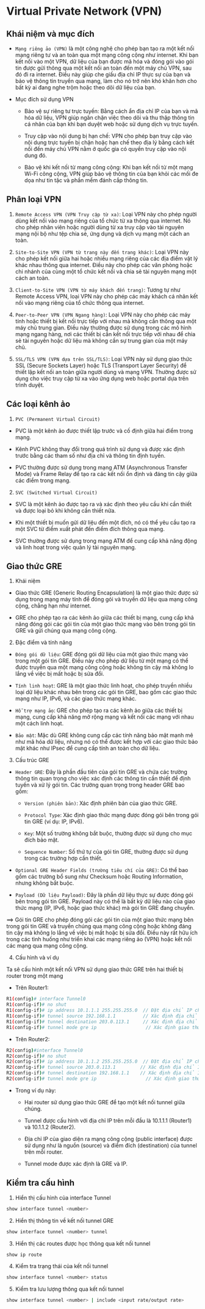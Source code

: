 # Virtual Private Network (VPN)

## Khái niệm và mục đích

- `Mạng riêng ảo (VPN)` là một công nghệ cho phép bạn tạo ra một kết nối mạng riêng tư và an toàn qua một mạng công cộng như internet. Khi bạn kết nối vào một VPN, dữ liệu của bạn được mã hóa và đóng gói vào gói tin được gửi thông qua một kết nối an toàn đến một máy chủ VPN, sau đó đi ra internet. Điều này giúp che giấu địa chỉ IP thực sự của bạn và bảo vệ thông tin truyền qua mạng, làm cho nó trở nên khó khăn hơn cho bất kỳ ai đang nghe trộm hoặc theo dõi dữ liệu của bạn.

- Mục đích sử dụng VPN

	+ Bảo vệ sự riêng tư trực tuyến: Bằng cách ẩn địa chỉ IP của bạn và mã hóa dữ liệu, VPN giúp ngăn chặn việc theo dõi và thu thập thông tin cá nhân của bạn khi bạn duyệt web hoặc sử dụng dịch vụ trực tuyến.

	+ Truy cập vào nội dung bị hạn chế: VPN cho phép bạn truy cập vào nội dung trực tuyến bị chặn hoặc hạn chế theo địa lý bằng cách kết nối đến máy chủ VPN nằm ở quốc gia có quyền truy cập vào nội dung đó.

	+ Bảo vệ khi kết nối từ mạng công cộng: Khi bạn kết nối từ một mạng Wi-Fi công cộng, VPN giúp bảo vệ thông tin của bạn khỏi các mối đe dọa như tin tặc và phần mềm đánh cắp thông tin.

## Phân loại VPN

1. `Remote Access VPN (VPN Truy cập từ xa)`: Loại VPN này cho phép người dùng kết nối vào mạng riêng của tổ chức từ xa thông qua internet. Nó cho phép nhân viên hoặc người dùng từ xa truy cập vào tài nguyên mạng nội bộ như tệp chia sẻ, ứng dụng và dịch vụ mạng một cách an toàn.

2. `Site-to-Site VPN (VPN từ trang này đến trang khác)`: Loại VPN này cho phép kết nối giữa hai hoặc nhiều mạng riêng của các địa điểm vật lý khác nhau thông qua internet. Điều này cho phép các văn phòng hoặc chi nhánh của cùng một tổ chức kết nối và chia sẻ tài nguyên mạng một cách an toàn.

3. `Client-to-Site VPN (VPN từ máy khách đến trang)`: Tương tự như Remote Access VPN, loại VPN này cho phép các máy khách cá nhân kết nối vào mạng riêng của tổ chức thông qua internet.

4. `Peer-to-Peer VPN (VPN Ngang hàng)`: Loại VPN này cho phép các máy tính hoặc thiết bị kết nối trực tiếp với nhau mà không cần thông qua một máy chủ trung gian. Điều này thường được sử dụng trong các mô hình mạng ngang hàng, nơi các thiết bị cần kết nối trực tiếp với nhau để chia sẻ tài nguyên hoặc dữ liệu mà không cần sự trung gian của một máy chủ.

5. `SSL/TLS VPN (VPN dựa trên SSL/TLS)`: Loại VPN này sử dụng giao thức SSL (Secure Sockets Layer) hoặc TLS (Transport Layer Security) để thiết lập kết nối an toàn giữa người dùng và mạng VPN. Thường được sử dụng cho việc truy cập từ xa vào ứng dụng web hoặc portal dựa trên trình duyệt.

## Các loại kênh ảo

1. `PVC (Permanent Virtual Circuit)`

- PVC là một kênh ảo được thiết lập trước và cố định giữa hai điểm trong mạng.

- Kênh PVC không thay đổi trong quá trình sử dụng và được xác định trước bằng các tham số như địa chỉ và thông tin định tuyến.

- PVC thường được sử dụng trong mạng ATM (Asynchronous Transfer Mode) và Frame Relay để tạo ra các kết nối ổn định và đáng tin cậy giữa các điểm trong mạng.

2. `SVC (Switched Virtual Circuit)`

- SVC là một kênh ảo được tạo ra và xác định theo yêu cầu khi cần thiết và được loại bỏ khi không cần thiết nữa.

- Khi một thiết bị muốn gửi dữ liệu đến một đích, nó có thể yêu cầu tạo ra một SVC từ điểm xuất phát đến điểm đích thông qua mạng.

- SVC thường được sử dụng trong mạng ATM để cung cấp khả năng động và linh hoạt trong việc quản lý tài nguyên mạng.

## Giao thức GRE

1. Khái niệm

- Giao thức GRE (Generic Routing Encapsulation) là một giao thức được sử dụng trong mạng máy tính để đóng gói và truyền dữ liệu qua mạng công cộng, chẳng hạn như internet. 

- GRE cho phép tạo ra các kênh ảo giữa các thiết bị mạng, cung cấp khả năng đóng gói các gói tin của một giao thức mạng vào bên trong gói tin GRE và gửi chúng qua mạng công cộng.

2. Đặc điểm và tính năng

- `Đóng gói dữ liệu`: GRE đóng gói dữ liệu của một giao thức mạng vào trong một gói tin GRE. Điều này cho phép dữ liệu từ một mạng có thể được truyền qua một mạng công cộng hoặc không tin cậy mà không lo lắng về việc bị mất hoặc bị sửa đổi.

- `Tính linh hoạt`: GRE là một giao thức linh hoạt, cho phép truyền nhiều loại dữ liệu khác nhau bên trong các gói tin GRE, bao gồm các giao thức mạng như IP, IPv6, và các giao thức mạng khác.

- `Hỗ trợ mạng ảo`: GRE cho phép tạo ra các kênh ảo giữa các thiết bị mạng, cung cấp khả năng mở rộng mạng và kết nối các mạng với nhau một cách linh hoạt.

- `Bảo mật`: Mặc dù GRE không cung cấp các tính năng bảo mật mạnh mẽ như mã hóa dữ liệu, nhưng nó có thể được kết hợp với các giao thức bảo mật khác như IPsec để cung cấp tính an toàn cho dữ liệu.

3. Cấu trúc GRE

- `Header GRE`: Đây là phần đầu tiên của gói tin GRE và chứa các trường thông tin quan trọng cho việc xác định các thông tin cần thiết để định tuyến và xử lý gói tin. Các trường quan trọng trong header GRE bao gồm:

	+ `Version (phiên bản)`: Xác định phiên bản của giao thức GRE.

	+ `Protocol Type`: Xác định giao thức mạng được đóng gói bên trong gói tin GRE (ví dụ: IP, IPv6).

	+ `Key`: Một số trường không bắt buộc, thường được sử dụng cho mục đích bảo mật.

	+ `Sequence Number`: Số thứ tự của gói tin GRE, thường được sử dụng trong các trường hợp cần thiết.

- `Optional GRE Header Fields (trường tiêu chí của GRE)`: Có thể bao gồm các trường bổ sung như Checksum hoặc Routing Information, nhưng không bắt buộc.

- `Payload (Dữ liệu Payload)`: Đây là phần dữ liệu thực sự được đóng gói bên trong gói tin GRE. Payload này có thể là bất kỳ dữ liệu nào của giao thức mạng (IP, IPv6, hoặc giao thức khác) mà gói tin GRE đang chuyển.

==> Gói tin GRE cho phép đóng gói các gói tin của một giao thức mạng bên trong gói tin GRE và truyền chúng qua mạng công cộng hoặc không đáng tin cậy mà không lo lắng về việc bị mất hoặc bị sửa đổi. Điều này rất hữu ích trong các tình huống như triển khai các mạng riêng ảo (VPN) hoặc kết nối các mạng qua mạng công cộng.

4. Cấu hình và ví dụ

Ta sẽ cấu hình một kết nối VPN sử dụng giao thức GRE trên hai thiết bị router trong một mạng

+ Trên Router1:

```sh
R1(config)# interface Tunnel0
R1(config-if)# no shut
R1(config-if)# ip address 10.1.1.1 255.255.255.0  // Đặt địa chỉ IP cho tunnel interface
R1(config-if)# tunnel source 192.168.1.1          // Xác định địa chỉ IP của giao diện ra mạng công cộng (public interface)
R1(config-if)# tunnel destination 203.0.113.1     // Xác định địa chỉ IP của router đích
R1(config-if)# tunnel mode gre ip                  // Xác định giao thức cho tunnel là GRE và IP
```
+ Trên Router2:

```sh
R2(config)#interface Tunnel0
R2(config-if)# no shut
R2(config-if)# ip address 10.1.1.2 255.255.255.0  // Đặt địa chỉ IP cho tunnel interface
R2(config-if)# tunnel source 203.0.113.1         // Xác định địa chỉ IP của giao diện ra mạng công cộng (public interface)
R2(config-if)# tunnel destination 192.168.1.1    // Xác định địa chỉ IP của router đích
R2(config-if)# tunnel mode gre ip                  // Xác định giao thức cho tunnel là GRE và IP
```

+ Trong ví dụ này:

	+ Hai router sử dụng giao thức GRE để tạo một kết nối tunnel giữa chúng.

	+ Tunnel được cấu hình với địa chỉ IP trên mỗi đầu là 10.1.1.1 (Router1) và 10.1.1.2 (Router2).

	+ Địa chỉ IP của giao diện ra mạng công cộng (public interface) được sử dụng như là nguồn (source) và điểm đích (destination) của tunnel trên mỗi router.

	+ Tunnel mode được xác định là GRE và IP.

## Kiểm tra cấu hình

1. Hiển thị cấu hình của interface Tunnel

```sh
show interface tunnel <number>
```

2. Hiển thị thông tin về kết nối tunnel GRE

```sh
show interface tunnel <number> tunnel
```

3. Hiển thị các routes được học thông qua kết nối tunnel

```sh
show ip route
```

4. Kiểm tra trạng thái của kết nối tunnel

```sh
show interface tunnel <number> status
```

5. Kiểm tra lưu lượng thông qua kết nối tunnel

```sh
show interface tunnel <number> | include <input rate/output rate>
```